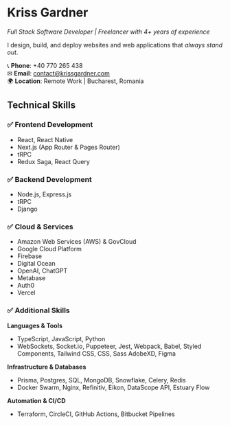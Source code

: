 # Kriss Gardner

*Full Stack Software Developer | Freelancer with 4+ years of experience*  

I design, build, and deploy websites and web applications that *always stand out*.  

📞 **Phone**: +40 770 265 438  
✉ **Email**: [contact@krissgardner.com](mailto:contact@krissgardner.com)  
🌍 **Location**: Remote Work | Bucharest, Romania  

## **Technical Skills**

### ✅ **Frontend Development**
- React, React Native  
- Next.js (App Router & Pages Router)
- tRPC  
- Redux Saga, React Query

### ✅ **Backend Development**
- Node.js, Express.js
- tRPC
- Django

### ✅ **Cloud & Services**
- Amazon Web Services (AWS) & GovCloud
- Google Cloud Platform
- Firebase
- Digital Ocean  
- OpenAI, ChatGPT
- Metabase
- Auth0  
- Vercel

### ✅ Additional Skills
__Languages & Tools__  
- TypeScript, JavaScript, Python
- WebSockets, Socket.io, Puppeteer, Jest, Webpack, Babel, Styled Components, Tailwind CSS, CSS, Sass AdobeXD, Figma
 
__Infrastructure & Databases__  
- Prisma, Postgres, SQL, MongoDB, Snowflake, Celery, Redis
- Docker Swarm, Nginx, Refinitiv, Eikon, DataScope API, Estuary Flow

__Automation & CI/CD__  
- Terraform, CircleCI, GitHub Actions, Bitbucket Pipelines  
